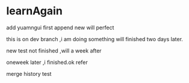 # learnAgain

add yuamngui first append new will perfect


this is on dev branch ,i am doing something will finished two days later.

new test not finished ,will a week after

oneweek later ,i finished.ok refer

merge history test
